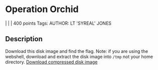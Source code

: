 # Operation Orchid
 |  |  | 400 points
Tags: 
AUTHOR: LT 'SYREAL' JONES

## Description
Download this disk image and find the flag.
Note: if you are using the webshell, download and extract the disk image into `/tmp` not your home directory.
[Download compressed disk image](https://artifacts.picoctf.net/c/241/disk.flag.img.gz)
